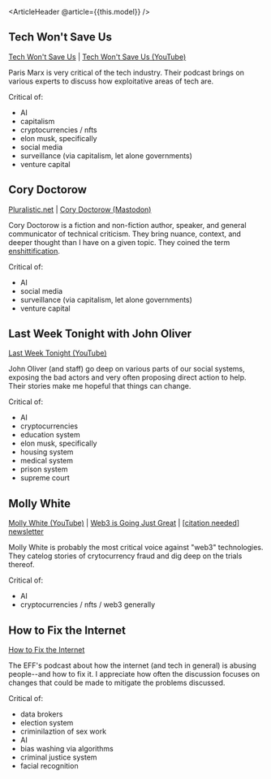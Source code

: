 <ArticleHeader @article={{this.model}} />



## Tech Won't Save Us

[Tech Won't Save Us](https://www.techwontsave.us) | [Tech Won't Save Us (YouTube)](https://www.youtube.com/@techwontsaveus)

Paris Marx is very critical of the tech industry. Their podcast brings on various experts to discuss how exploitative areas of tech are.

Critical of:

- AI
- capitalism
- cryptocurrencies / nfts
- elon musk, specifically
- social media
- surveillance (via capitalism, let alone governments)
- venture capital


## Cory Doctorow

[Pluralistic.net](https://pluralistic.net) | [Cory Doctorow (Mastodon)](https://mamot.fr/@pluralistic)

Cory Doctorow is a fiction and non-fiction author, speaker, and general communicator of technical criticism. They bring nuance, context, and deeper thought than I have on a given topic. They coined the term [enshittification](https://en.wikipedia.org/wiki/Enshittification).

Critical of:

- AI
- social media
- surveillance (via capitalism, let alone governments)
- venture capital


## Last Week Tonight with John Oliver

[Last Week Tonight (YouTube)](https://www.youtube.com/@LastWeekTonight/videos)

John Oliver (and staff) go deep on various parts of our social systems, exposing the bad actors and very often proposing direct action to help. Their stories make me hopeful that things can change.

Critical of:

- AI
- cryptocurrencies
- education system
- elon musk, specifically
- housing system
- medical system
- prison system
- supreme court


## Molly White

[Molly White (YouTube)](https://www.youtube.com/@molly0xfff/videos) | [Web3 is Going Just Great](https://www.web3isgoinggreat.com) | [[citation needed] newsletter](https://www.citationneeded.news)

Molly White is probably the most critical voice against "web3" technologies. They catelog stories of crytocurrency fraud and dig deep on the trials thereof.

Critical of:

- AI
- cryptocurrencies / nfts / web3 generally


## How to Fix the Internet

[How to Fix the Internet](https://www.eff.org/how-to-fix-the-internet-podcast)

The EFF's podcast about how the internet (and tech in general) is abusing people--and how to fix it. I appreciate how often the discussion focuses on changes that could be made to mitigate the problems discussed.

Critical of:

- data brokers
- election system
- criminilaztion of sex work
- AI
- bias washing via algorithms
- criminal justice system
- facial recognition
